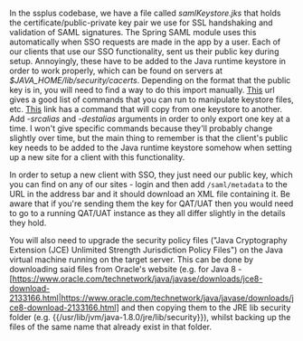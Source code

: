In the ssplus codebase, we have a file called _samlKeystore.jks_ that holds the certificate/public-private key pair we use for SSL handshaking and validation of SAML signatures. The Spring SAML module uses this automatically when SSO requests are made in the app by a user. Each of our clients that use our SSO functionality, sent us their public key during setup. Annoyingly, these have to be added to the Java runtime keystore in order to work properly, which can be found on servers at _$JAVA_HOME/lib/security/cacerts_. Depending on the format that the public key is in, you will need to find a way to do this import manually. [This](https://www.sslshopper.com/article-most-common-java-keytool-keystore-commands.html) url gives a good list of commands that you can run to manipulate keystore files, etc. [This](https://cinhtau.net/2016/03/11/copy-contents-of-java-keystore-to-another-keystore/) link has a command that will copy from one keystore to another. Add _-srcalias_ and _-destalias_ arguments in order to only export one key at a time. I won't give specific commands because they'll probably change slightly over time, but the main thing to remember is that the client's public key needs to be added to the Java runtime keystore somehow when setting up a new site for a client with this functionality.

In order to setup a new client with SSO, they just need our public key, which you can find on any of our sites - login and then add `/saml/metadata` to the URL in the address bar and it should download an XML file containing it. Be aware that if you're sending them the key for QAT/UAT then you would need to go to a running QAT/UAT instance as they all differ slightly in the details they hold.

You will also need to upgrade the security policy files ("Java Cryptography Extension (JCE) Unlimited Strength Jurisdiction Policy Files") on the Java virtual machine running on the target server. This can be done by downloading said files from Oracle's website (e.g. for Java 8 - [https://www.oracle.com/technetwork/java/javase/downloads/jce8-download-2133166.html|https://www.oracle.com/technetwork/java/javase/downloads/jce8-download-2133166.html] and then copying them to the JRE lib security folder (e.g. {{/usr/lib/jvm/java-1.8.0/jre/lib/security}}), whilst backing up the files of the same name that already exist in that folder.